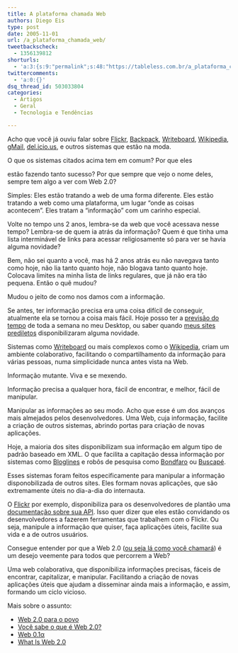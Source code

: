 ```yaml
---
title: A plataforma chamada Web
authors: Diego Eis
type: post
date: 2005-11-01
url: /a_plataforma_chamada_web/
tweetbackscheck:
  - 1356139812
shorturls:
  - 'a:3:{s:9:"permalink";s:48:"https://tableless.com.br/a_plataforma_chamada_web";s:7:"tinyurl";s:26:"https://tinyurl.com/3wv67vv";s:4:"isgd";s:19:"https://is.gd/54bpM3";}'
twittercomments:
  - 'a:0:{}'
dsq_thread_id: 503033804
categories:
  - Artigos
  - Geral
  - Tecnologia e Tendências

---
```

Acho que você já ouviu falar sobre [Flickr][1], [Backpack][2], [Writeboard][3], [Wikipedia][4], [gMail][5], [del.icio.us][6], e outros sistemas que estão na moda. 

O que os sistemas citados acima tem em comum? Por que eles
  
estão fazendo tanto sucesso? Por que sempre que vejo o nome deles, sempre tem algo a ver com Web 2.0?
  
Simples: Eles estão tratando a web de uma forma diferente. Eles estão tratando a web como uma plataforma, um lugar &#8220;onde as coisas acontecem&#8221;. Eles tratam a &#8220;informação&#8221; com um carinho especial. 

Volte no tempo uns 2 anos, lembra-se da web que você acessava nesse tempo? Lembra-se de quem ia atrás da informação? Quem é que tinha uma lista interminável de links para acessar religiosamente só para ver se havia alguma novidade?
  
Bem, não sei quanto a você, mas há 2 anos atrás eu não navegava tanto como hoje, não lia tanto quanto hoje, não blogava tanto quanto hoje. Colocava limites na minha lista de links regulares, que já não era tão pequena. Então o quê mudou?
  
Mudou o jeito de como nos damos com a informação. 

Se antes, ter informação precisa era uma coisa difícil de conseguir, atualmente ela se tornou a coisa mais fácil. Hoje posso ter a [previsão do tempo][7] de toda a semana no meu Desktop, ou saber quando [meus sites prediletos][8] disponibilizaram alguma novidade. 

Sistemas como [Writeboard][3] ou mais complexos como o [Wikipedia][4], criam um ambiente colaborativo, facilitando o compartilhamento da informação para várias pessoas, numa simplicidade nunca antes vista na Web.
  
Informação mutante. Viva e se mexendo. 

Informação precisa a qualquer hora, fácil de encontrar, e melhor, fácil de manipular.
  
Manipular as informações ao seu modo. Acho que esse é um dos avanços mais almejados pelos desenvolvedores. Uma Web, cuja informação, facilite a criação de outros sistemas, abrindo portas para criação de novas aplicações.
  
Hoje, a maioria dos sites disponibilizam sua informação em algum tipo de padrão baseado em XML. O que facilita a capitação dessa informação por sistemas como [Bloglines][9] e robôs de pesquisa como [Bondfaro][10] ou [Buscapé][11].
  
Esses sistemas foram feitos especificamente para manipular a informação disponobilizada de outros sites. Eles formam novas aplicações, que são extremamente úteis no dia-a-dia do internauta. 

O [Flickr][12] por exemplo, disponibiliza para os desenvolvedores de plantão uma [documentação sobre sua API][13]. Isso quer dizer que eles estão convidando os desenvolvedores a fazerem ferramentas que trabalhem com o Flickr. Ou seja, manipule a informação que quiser, faça aplicações úteis, facilite sua vida e a de outros usuários. 

Consegue entender por que a Web 2.0 ([ou seja lá como você chamará][14]) é um desejo veemente para todos que percorrem a Web?
  
Uma web colaborativa, que disponibiliza informações precisas, fáceis de encontrar, capitalizar, e manipular. Facilitando a criação de novas aplicações úteis que ajudam a disseminar ainda mais a informação, e assim, formando um ciclo vicioso. 

Mais sobre o assunto: 

  * [Web 2.0 para o povo][15]
  * [Você sabe o que é Web 2.0?][16]
  * [Web 0.1&#945;][14]
  * [What Is Web 2.0][17]

 [1]: https://www.flickr.com/
 [2]: https://www.backpackit.com/
 [3]: https://www.writeboard.com/
 [4]: https://www.wikipedia.org/
 [5]: https://gmail.com/
 [6]: https://del.icio.us/
 [7]: https://www.widgetgallery.com/index.php?search=Weather&show=25
 [8]: https://www.bloglines.com/public/diegoeis
 [9]: https://www.bloglines.com/
 [10]: https://www.bondfaro.com.br/
 [11]: https://www.buscape.com.br/
 [12]: https://www.flickr.com
 [13]: https://www.flickr.com/services/api/
 [14]: https://brunotorres.net/2005/10/14/web-01
 [15]: https://brunotorres.net/2005/10/19/web-20-para-o-povo
 [16]: https://www.carreirasolo.org/archives/voce_sabe_o_que_e_we.html
 [17]: https://www.oreillynet.com/pub/a/oreilly/tim/news/2005/09/30/what-is-web-20.html